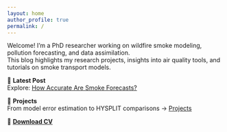 ```yaml
---
layout: home
author_profile: true
permalink: /
---
```


Welcome! I’m a PhD researcher working on wildfire smoke modeling, pollution forecasting, and data assimilation.  
This blog highlights my research projects, insights into air quality tools, and tutorials on smoke transport models.



📰 **Latest Post**  
Explore: [How Accurate Are Smoke Forecasts?](./2025/07/07/how-accurate-are-smoke-forecasts/)

🧪 **Projects**  
From model error estimation to HYSPLIT comparisons → [Projects](/projects/)

📄 **[Download CV](assets/files/Sandra-Babyale-cv.pdf)**
